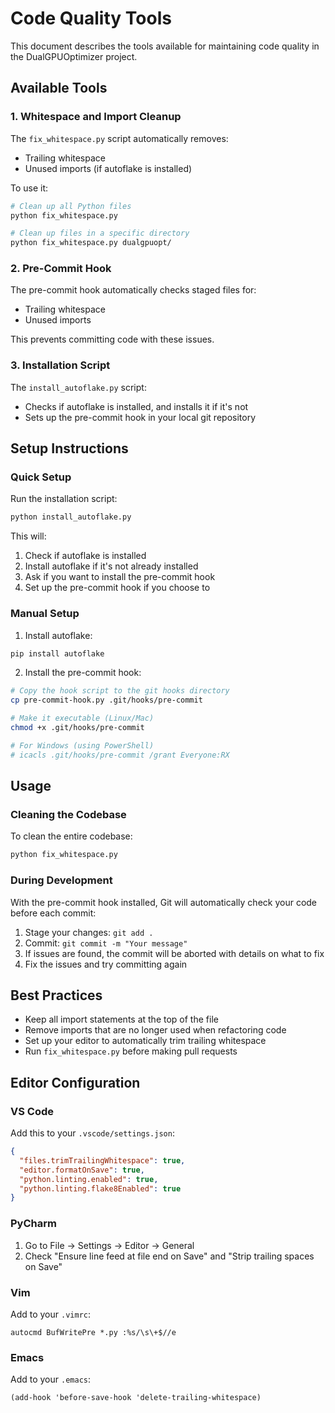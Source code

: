 # Code Quality Tools

This document describes the tools available for maintaining code quality in the DualGPUOptimizer project.

## Available Tools

### 1. Whitespace and Import Cleanup

The `fix_whitespace.py` script automatically removes:
- Trailing whitespace
- Unused imports (if autoflake is installed)

To use it:

```bash
# Clean up all Python files
python fix_whitespace.py

# Clean up files in a specific directory
python fix_whitespace.py dualgpuopt/
```

### 2. Pre-Commit Hook

The pre-commit hook automatically checks staged files for:
- Trailing whitespace
- Unused imports

This prevents committing code with these issues.

### 3. Installation Script

The `install_autoflake.py` script:
- Checks if autoflake is installed, and installs it if it's not
- Sets up the pre-commit hook in your local git repository

## Setup Instructions

### Quick Setup

Run the installation script:

```bash
python install_autoflake.py
```

This will:
1. Check if autoflake is installed
2. Install autoflake if it's not already installed
3. Ask if you want to install the pre-commit hook
4. Set up the pre-commit hook if you choose to

### Manual Setup

1. Install autoflake:

```bash
pip install autoflake
```

2. Install the pre-commit hook:

```bash
# Copy the hook script to the git hooks directory
cp pre-commit-hook.py .git/hooks/pre-commit

# Make it executable (Linux/Mac)
chmod +x .git/hooks/pre-commit

# For Windows (using PowerShell)
# icacls .git/hooks/pre-commit /grant Everyone:RX
```

## Usage

### Cleaning the Codebase

To clean the entire codebase:

```bash
python fix_whitespace.py
```

### During Development

With the pre-commit hook installed, Git will automatically check your code before each commit:

1. Stage your changes: `git add .`
2. Commit: `git commit -m "Your message"`
3. If issues are found, the commit will be aborted with details on what to fix
4. Fix the issues and try committing again

## Best Practices

- Keep all import statements at the top of the file
- Remove imports that are no longer used when refactoring code
- Set up your editor to automatically trim trailing whitespace
- Run `fix_whitespace.py` before making pull requests

## Editor Configuration

### VS Code

Add this to your `.vscode/settings.json`:

```json
{
  "files.trimTrailingWhitespace": true,
  "editor.formatOnSave": true,
  "python.linting.enabled": true,
  "python.linting.flake8Enabled": true
}
```

### PyCharm

1. Go to File → Settings → Editor → General
2. Check "Ensure line feed at file end on Save" and "Strip trailing spaces on Save"

### Vim

Add to your `.vimrc`:

```
autocmd BufWritePre *.py :%s/\s\+$//e
```

### Emacs

Add to your `.emacs`:

```
(add-hook 'before-save-hook 'delete-trailing-whitespace)
``` 